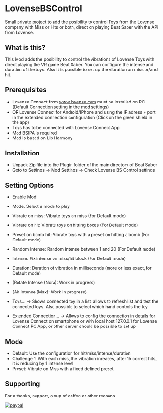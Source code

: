 # LovenseBSControl

Small private project to add the posibility to control Toys from the Lovense company with Miss or Hits or both, direct on playing Beat Saber with the API from Lovense.

## What is this?
This Mod adds the posibility to control the vibrations of Lovense Toys with direct playing the VR game Beat Saber. 
You can configure the intense and duration of the toys. Also it is possible to set up the vibration on miss or/and hit.

## Prerequisites

- Lovense Connect from www.lovense.com must be installed on PC (Default Connection setting in the mod settings)
- OR Lovense Connect for Android/IPhone and using the IP adress + port in the extended connection configuration (Click on the green shield in the app)
- Toys has to be connected with Lovense Connect App
- Mod BSIPA is required
- Mod is based on Lib Harmony

## Installation

- Unpack Zip file into the Plugin folder of the main directory of Beat Saber
- Goto to Settings -> Mod Settings -> Check Lovense BS Control settings

## Setting Options

* Enable Mod
* Mode: Select a mode to play
* Vibrate on miss: Vibrate toys on miss (For Default mode)
* Vibrate on hit: Vibrate toys on hitting boxes (For Default mode) 
* Preset on bomb hit: Vibrate toys with a preset on hitting a bomb (For Default mode)
* Random Intense: Random intense between 1 and 20 (For Default mode)
* Intense: Fix intense on miss/hit block (For Default mode)
* Duration: Duration of vibration in milliseconds (more or less exact, for Default mode)

* (Rotate Intense (Nora): Work in progress)
* (Air Intense (Max): Work in progress)
* Toys... -> Shows connected toy in a list, allows to refresh list and test the connected toys. Also possible to select which hand controls the toy
* Extended Connection... -> Allows to config the connection in details for Lovense Connect on smartphone or with local host 127.0.0.1 for Lovense Connect PC App, or other server should be possible to set up

## Mode

- Default: Use the configuration for hit/miss/intense/duration
- Challenge 1: With each miss, the vibration inreases, after 15 correct hits, it is reducing by 1 intense level
- Preset: Vibrate on Miss with a fixed defined preset


## Supporting

For a thanks, support, a cup of coffee or other reasons

[![paypal](https://www.paypalobjects.com/en_US/i/btn/btn_donate_LG.gif)](https://www.paypal.com/cgi-bin/webscr?cmd=_s-xclick&hosted_button_id=RE3R3XH2DHDVQ)
